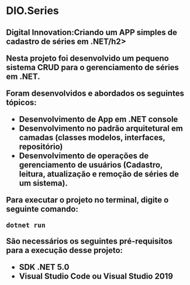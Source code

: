# DIO.Series
<h2>Digital Innovation:Criando um APP simples de cadastro de séries em .NET/h2>

Nesta projeto foi desenvolvido um pequeno sistema CRUD para o gerenciamento de séries em .NET.

Foram desenvolvidos e abordados os seguintes tópicos:

* Desenvolvimento de App em .NET console
* Desenvolvimento no padrão arquitetural em camadas (classes modelos, interfaces, repositório)
* Desenvolvimento de operações de gerenciamento de usuários (Cadastro, leitura, atualização e remoção de séries de um sistema).


Para executar o projeto no terminal, digite o seguinte comando:

```shell script
dotnet run
```
São necessários os seguintes pré-requisitos para a execução desse projeto:

* SDK .NET 5.0
* Visual Studio Code ou Visual Studio 2019






